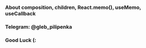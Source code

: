 ### About composition, children, React.memo(), useMemo, useCallback

### Telegram: @gleb_pilipenka
### Good Luck (:
